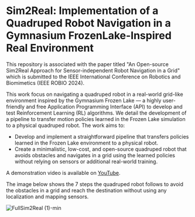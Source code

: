 # Sim2Real: Implementation of a Quadruped Robot Navigation in a Gymnasium FrozenLake-Inspired Real Environment

This repository is associated with the paper titled "An Open-source Sim2Real Approach for Sensor-independent Robot Navigation in a Grid" which is submitted to the IEEE International Conference on Robotics and Biomimetics (IEEE ROBIO 2024). 

This work focus on navigating a quadruped robot in a real-world grid-like environment inspired by the Gymnasium Frozen Lake — a highly user-friendly and free Application Programming
Interface (API) to develop and test Reinforcement Learning (RL) algorithms. We detail the development of a pipeline to transfer motion policies learned in the Frozen Lake simulation to a physical quadruped robot. The work aims to:

* Develop and implement a straightforward pipeline that transfers policies learned in the Frozen Lake environment to a physical robot.
* Create a minimalistic, low-cost, and open-source quadruped robot that avoids obstacles and navigates in a grid using the learned policies without relying on sensors or additional real-world training.

A demonstration video is available on [YouTube](https://www.youtube.com/watch?v=dDKQaN_zsvU).

The image below shows the 7 steps the quadruped robot follows to avoid the obstacles in a grid and reach the destination without using any localization and mapping sensors. 

![FullSim2Real (1)-min](https://github.com/user-attachments/assets/83f456c4-22ef-4eb2-9a21-f4fd2ba6acb1)







